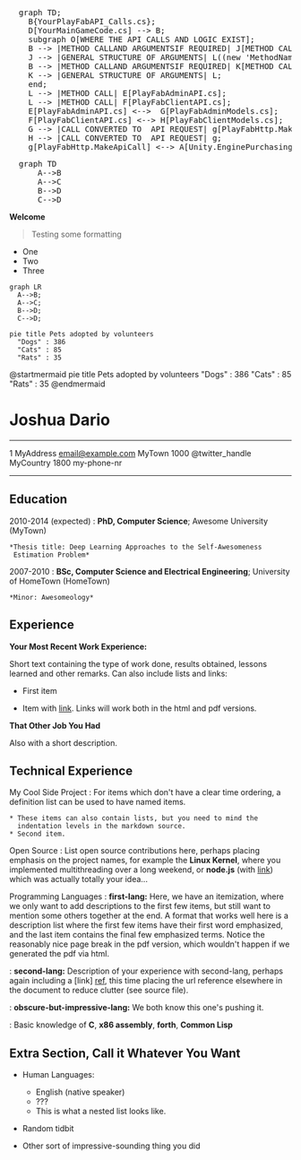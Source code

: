 <script type="module">
    import mermaid from 'https://cdnjs.cloudflare.com/ajax/libs/mermaid/10.6.1/mermaid.min.js';
      mermaid.initialize({
          startOnLoad: true,
              theme: 'dark'
                });
</script>

<pre class="mermaid">
  graph TD;
    B{YourPlayFabAPI_Calls.cs};
    D[YourMainGameCode.cs] --> B;
    subgraph O[WHERE THE API CALLS AND LOGIC EXIST];
    B --> |METHOD CALLAND ARGUMENTSIF REQUIRED| J[METHOD CALL:PlayFabAdminAPI.'MethodName'];
    J --> |GENERAL STRUCTURE OF ARGUMENTS| L((new 'MethodNameRequest'ie. PlayFabId = VAR Response/Result =  Lambda));
    B --> |METHOD CALLAND ARGUMENTSIF REQUIRED| K[METHOD CALL:PlayFabClientAPI.'MethodName'];
    K --> |GENERAL STRUCTURE OF ARGUMENTS| L;
    end;
    L --> |METHOD CALL| E[PlayFabAdminAPI.cs];
    L --> |METHOD CALL| F[PlayFabClientAPI.cs];
    E[PlayFabAdminAPI.cs] <-->  G[PlayFabAdminModels.cs];
    F[PlayFabClientAPI.cs] <--> H[PlayFabClientModels.cs];
    G --> |CALL CONVERTED TO  API REQUEST| g[PlayFabHttp.MakeApiCall];
    H --> |CALL CONVERTED TO  API REQUEST| g;
    g[PlayFabHttp.MakeApiCall] <--> A[Unity.EnginePurchasing.cs];
</pre>


<pre class="mermaid">
  graph TD
      A-->B
      A-->C
      B-->D
      C-->D
</pre>

**Welcome**

> Testing some formatting

- One
- Two
- Three





```mermaid!
graph LR
  A-->B;
  A-->C;
  B-->D;
  C-->D;
```

```mermaid!
pie title Pets adopted by volunteers
  "Dogs" : 386
  "Cats" : 85
  "Rats" : 35
```

@startmermaid
pie title Pets adopted by volunteers
  "Dogs" : 386
  "Cats" : 85
  "Rats" : 35
@endmermaid



Joshua Dario
============

-------------------     ----------------------------
1 MyAddress                        email@example.com
MyTown 1000                          @twitter_handle
MyCountry                           1800 my-phone-nr
-------------------     ----------------------------

Education
---------

2010-2014 (expected)
:   **PhD, Computer Science**; Awesome University (MyTown)

    *Thesis title: Deep Learning Approaches to the Self-Awesomeness
     Estimation Problem*

2007-2010
:   **BSc, Computer Science and Electrical Engineering**; University of
    HomeTown (HomeTown)

    *Minor: Awesomeology*

Experience
----------

**Your Most Recent Work Experience:**

Short text containing the type of work done, results obtained,
lessons learned and other remarks. Can also include lists and
links:

* First item

* Item with [link](http://www.example.com). Links will work both in
  the html and pdf versions.

**That Other Job You Had**

Also with a short description.

Technical Experience
--------------------

My Cool Side Project
:   For items which don't have a clear time ordering, a definition
    list can be used to have named items.

    * These items can also contain lists, but you need to mind the
      indentation levels in the markdown source.
    * Second item.

Open Source
:   List open source contributions here, perhaps placing emphasis on
    the project names, for example the **Linux Kernel**, where you
    implemented multithreading over a long weekend, or **node.js**
    (with [link](http://nodejs.org)) which was actually totally
    your idea...

Programming Languages
:   **first-lang:** Here, we have an itemization, where we only want
    to add descriptions to the first few items, but still want to
    mention some others together at the end. A format that works well
    here is a description list where the first few items have their
    first word emphasized, and the last item contains the final few
    emphasized terms. Notice the reasonably nice page break in the pdf
    version, which wouldn't happen if we generated the pdf via html.

:   **second-lang:** Description of your experience with second-lang,
    perhaps again including a [link] [ref], this time placing the url
    reference elsewhere in the document to reduce clutter (see source
    file). 

:   **obscure-but-impressive-lang:** We both know this one's pushing
    it.

:   Basic knowledge of **C**, **x86 assembly**, **forth**, **Common Lisp**

[ref]: https://github.com/githubuser/superlongprojectname

Extra Section, Call it Whatever You Want
----------------------------------------

* Human Languages:

     * English (native speaker)
     * ???
     * This is what a nested list looks like.

* Random tidbit

* Other sort of impressive-sounding thing you did
